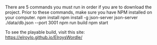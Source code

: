 There are 5 commands you must run in order if you are to download the project.
Prior to these commands, make sure you have NPM installed on your computer.
npm install
npm install -g json-server
json-server ./data/db.json --port 3001
npm run build
npm start

To see the playable build, visit this site:
https://elroylo.github.io/ElroysWordle/
